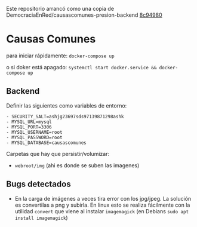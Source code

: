 Este repositorio arrancó como una copia de DemocraciaEnRed/causascomunes-presion-backend [8c94980](https://github.com/DemocraciaEnRed/causascomunes-presion-backend/tree/8c9498000cb3e4e1e55e62e34584e8a4fb1a2e67)

# Causas Comunes

para iniciar rápidamente:
`docker-compose up`

o si doker está apagado:
`systemctl start docker.service && docker-compose up`

## Backend

Definir las siguientes como variables de entorno:

```
- SECURITY_SALT=ashjg23697sds97139871298ashk
- MYSQL_URL=mysql
- MYSQL_PORT=3306
- MYSQL_USERNAME=root
- MYSQL_PASSWORD=root
- MYSQL_DATABASE=causascomunes
```

Carpetas que hay que persistir/volumizar:

- `webroot/img` (ahi es donde se suben las imagenes)


## Bugs detectados
- En la carga de imágenes a veces tira error con los jpg/jpeg. La solución es convertilas a png y subirla. En linux esto se realiza fácilmente con la utilidad `convert` que viene al instalar `imagemagick` (en Debians `sudo apt install imagemagick`)
